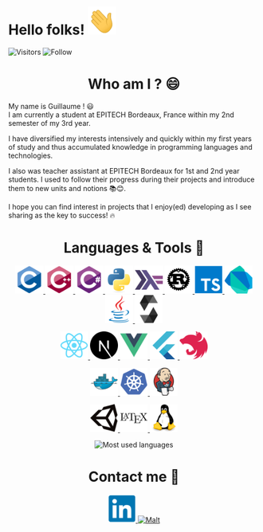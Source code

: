 <h1> Hello folks!
  <img alt="Waving" width="56" height="56"
  src="https://raw.githubusercontent.com/guillaumebgd/guillaumebgd/main/assets/gifs/wave.gif"
  >
</h1>

![Visitors](https://visitor-badge.laobi.icu/badge?page_id=guillaumebgd.guillaumebgd) ![Follow](https://img.shields.io/github/followers/guillaumebgd?label=Follow&style=social)

<h1 align="center">Who am I ? 😄</h1>

My name is Guillaume ! 😃<br>
I am currently a student at EPITECH Bordeaux, France within my 2nd semester of my 3rd year.

I have diversified my interests intensively and quickly within my first years of study and thus accumulated knowledge in programming languages and technologies.

I also was teacher assistant at EPITECH Bordeaux for 1st and 2nd year students. I used to follow their progress during their projects and introduce them to new units and notions 📚😊.

I hope you can find interest in projects that I enjoy(ed) developing as I see sharing as the key to success! 🔥

<h1 align="center">Languages & Tools 🔨</h1>

<p align="center">
  <a href="https://en.wikipedia.org/wiki/C_(programming_language)">
    <img alt="C"          width="56" height="56"
    src="https://raw.githubusercontent.com/guillaumebgd/guillaumebgd/main/assets/icons/c/c-original.svg"
    >
  </a>
  <a href="https://en.wikipedia.org/wiki/C%2B%2B">
    <img alt="C++"        width="56" height="56"
    src="https://raw.githubusercontent.com/guillaumebgd/guillaumebgd/main/assets/icons/cplusplus/cplusplus-original.svg"
    >
  </a>
  <a href="https://docs.microsoft.com/en-us/dotnet/csharp/">
    <img alt="C#"         width="56" height="56"
    src="https://raw.githubusercontent.com/guillaumebgd/guillaumebgd/main/assets/icons/csharp/csharp-original.svg"
    >
  </a>
  <a href="https://www.python.org/">
    <img alt="Python"     width="56" height="56"
    src="https://raw.githubusercontent.com/guillaumebgd/guillaumebgd/main/assets/icons/python/python-original.svg"
    >
  </a>
  <a href="https://www.haskell.org/">
    <img alt="Haskell"    width="56" height="56"
    src="https://raw.githubusercontent.com/guillaumebgd/guillaumebgd/main/assets/icons/haskell/haskell-original.svg"
    >
  </a>
  <a href="https://www.rust-lang.org/">
    <img alt="Rust"       width="56" height="56"
    src="https://raw.githubusercontent.com/guillaumebgd/guillaumebgd/main/assets/icons/rust/rust-plain.svg"
    >
  </a>
  <a href="https://www.typescriptlang.org/">
    <img alt="TypeScript" width="56" height="56"
    src="https://raw.githubusercontent.com/guillaumebgd/guillaumebgd/main/assets/icons/typescript/typescript-original.svg"
    >
  </a>
  <a href="https://dart.dev/">
    <img alt="Dart"       width="56" height="56"
    src="https://raw.githubusercontent.com/guillaumebgd/guillaumebgd/main/assets/icons/dart/dart-original.svg"
    >
  </a>
  <a href="https://en.wikipedia.org/wiki/Java_(programming_language)">
    <img alt="Java"       width="56" height="56"
    src="https://raw.githubusercontent.com/guillaumebgd/guillaumebgd/main/assets/icons/java/java-original.svg"
    >
  </a>
  <a href="https://docs.soliditylang.org/en/v0.8.13/">
    <img alt="Solidity"   width="56" height="56"
    src="https://raw.githubusercontent.com/guillaumebgd/guillaumebgd/main/assets/icons/solidity/solidity-original.svg"
    >
  </a>
</p>

<p align="center">
  <a href="https://reactjs.org/">
    <img alt="React"      width="56" height="56"
    src="https://raw.githubusercontent.com/guillaumebgd/guillaumebgd/main/assets/icons/react/react-original.svg"
    >
  </a>
  <a href="https://nextjs.org/">
    <img alt="Next.js"    width="56" height="56"
    src="https://raw.githubusercontent.com/guillaumebgd/guillaumebgd/main/assets/icons/nextjs/nextjs-original.svg"
    >
  </a>
  <a href="https://vuejs.org/">
    <img alt="Vue.js"     width="56" height="56"
    src="https://raw.githubusercontent.com/guillaumebgd/guillaumebgd/main/assets/icons/vuejs/vuejs-original.svg"
    >
  </a>
  <a href="https://flutter.dev/">
    <img alt="Flutter"    width="56" height="56"
    src="https://raw.githubusercontent.com/guillaumebgd/guillaumebgd/main/assets/icons/flutter/flutter-original.svg"
    >
  </a>
  <a href="https://nestjs.com/">
    <img alt="NestJS"    width="56" height="56"
    src="https://raw.githubusercontent.com/guillaumebgd/guillaumebgd/main/assets/icons/nestjs/nestjs-plain.svg"
    >
  </a>
</p>

<p align="center">
  <a href="https://www.docker.com/">
    <img alt="Docker"     width="56" height="56"
    src="https://raw.githubusercontent.com/guillaumebgd/guillaumebgd/main/assets/icons/docker/docker-original.svg"
    >
  </a>
  <a href="https://kubernetes.io/">
    <img alt="Kubernetes" width="56" height="56"
    src="https://raw.githubusercontent.com/guillaumebgd/guillaumebgd/main/assets/icons/kubernetes/kubernetes-plain.svg"
    >
  </a>
  <a href="https://www.jenkins.io/">
    <img alt="Jenkins"    width="56" height="56"
    src="https://raw.githubusercontent.com/guillaumebgd/guillaumebgd/main/assets/icons/jenkins/jenkins-original.svg"
    >
  </a>
</p>

<p align="center">
  <a href="https://unity.com/">
    <img alt="Unity"      width="56" height="56"
    src="https://raw.githubusercontent.com/guillaumebgd/guillaumebgd/main/assets/icons/unity/unity-original.svg"
    >
  </a>
  <a href="https://www.latex-project.org/">
    <img alt="LaTeX"      width="56" height="56"
    src="https://raw.githubusercontent.com/guillaumebgd/guillaumebgd/main/assets/icons/latex/latex-original.svg"
    >
  </a>
  <a href="https://www.linux.org/">
    <img alt="Linux"      width="56" height="56"
    src="https://raw.githubusercontent.com/guillaumebgd/guillaumebgd/main/assets/icons/linux/linux-original.svg"
    >
  </a>
</p>

<p align="center">
<img alt="Most used languages" src="https://github-readme-stats.vercel.app/api/top-langs/?username=guillaumebgd&layout=compact&theme=dracula&title_color=aa80ff&text_color=ccb3ff">
</p>

<h1 align="center">Contact me 💬</h1>

<p align="center">
  <a href="https://www.linkedin.com/in/guillaumebogardcoquard">
    <img alt="LinkedIn" width="56" height="56"
    src="https://raw.githubusercontent.com/guillaumebgd/guillaumebgd/main/assets/icons/linkedin/linkedin-original.svg"
    >
  </a>
  <a href="https://www.malt.fr/profile/guillaumebogardcoquard">
    <img alt="Malt"     width="56" height="56"
    src="https://lh3.googleusercontent.com/q5SsBlDIb3lq4x9lJ3tHbLrq4Xs5yMZ3F8EnBkIb4-EGEtljPNLaxDUq6nYBrtjeb3aRPXU4iIMrhm0tbVA"
    >
  </a>
</p>
